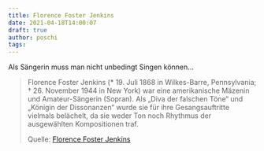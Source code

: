 ```yaml
---
title: Florence Foster Jenkins
date: 2021-04-18T14:00:07
draft: true
author: poschi
tags: 
---
```


Als Sängerin muss man nicht unbedingt Singen können...

> Florence Foster Jenkins (* 19. Juli 1868 in Wilkes-Barre, Pennsylvania; † 26.
> November 1944 in New York) war eine amerikanische Mäzenin und Amateur-Sängerin
> (Sopran). Als „Diva der falschen Töne“ und „Königin der Dissonanzen“ wurde sie
> für ihre Gesangsauftritte vielmals belächelt, da sie weder Ton noch Rhythmus
> der ausgewählten Kompositionen traf.
>
> Quelle: [Florence Foster Jenkins](https://de.wikipedia.org/wiki/Florence_Foster_Jenkins)
